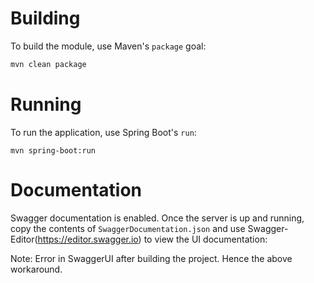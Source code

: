 # Building

To build the module, use Maven's ```package``` goal:

```bash
mvn clean package
```

# Running 

To run the application, use Spring Boot's ```run```:

```
mvn spring-boot:run
```

# Documentation

Swagger documentation is enabled. Once the server is up and running, copy the contents of ```SwaggerDocumentation.json``` and 
use Swagger-Editor(https://editor.swagger.io) to view the UI documentation:

Note: Error in SwaggerUI after building the project. Hence the above workaround. 


